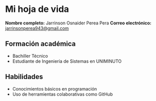 # Mi hoja de vida
**Nombre completo:** Jarrinson Osnaider Perea Pera
**Correo electrónico:** jarrinsonperea943@gmail.com 
## Formación académica
- Bachiller Técnico
- Estudiante de Ingeniería de Sistemas en UNIMINUTO
## Habilidades
- Conocimientos básicos en programación
- Uso de herramientas colaborativas como GitHub

